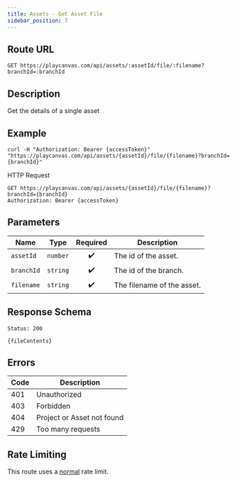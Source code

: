 ```yaml
---
title: Assets - Get Asset File
sidebar_position: 7
---
```


## Route URL

```none
GET https://playcanvas.com/api/assets/:assetId/file/:filename?branchId=:branchId
```

## Description

Get the details of a single asset

## Example

```none
curl -H "Authorization: Bearer {accessToken}" "https://playcanvas.com/api/assets/{assetId}/file/{filename}?branchId={branchId}"
```

HTTP Request

```text
GET https://playcanvas.com/api/assets/{assetId}/file/{filename}?branchId={branchId}
Authorization: Bearer {accessToken}
```

## Parameters

| Name       | Type     | Required | Description                |
| ---------- | -------- | :------: | -------------------------- |
| `assetId`  | `number` | ✔️      | The id of the asset.       |
| `branchId` | `string` | ✔️      | The id of the branch.      |
| `filename` | `string` | ✔️      | The filename of the asset. |

## Response Schema

```none
Status: 200
```

```none
{fileContents}
```

## Errors

| Code | Description                |
| ---- | -------------------------- |
| 401  | Unauthorized               |
| 403  | Forbidden                  |
| 404  | Project or Asset not found |
| 429  | Too many requests          |

## Rate Limiting

This route uses a [normal][1] rate limit.

[1]: /user-manual/api#rate-limiting
